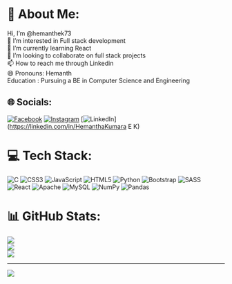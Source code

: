 # 💫 About Me:
  Hi, I’m @hemanthek73<br>👀 I’m interested in Full stack development<br>🌱 I’m currently learning React<br>💞️ I’m looking to collaborate on full stack projects<br>📫 How to reach me through Linkedin<br>😄 Pronouns: Hemanth<br>Education : Pursuing a BE in Computer Science and Engineering


## 🌐 Socials:
[![Facebook](https://img.shields.io/badge/Facebook-%231877F2.svg?logo=Facebook&logoColor=white)](https://facebook.com/HemanthGowda) [![Instagram](https://img.shields.io/badge/Instagram-%23E4405F.svg?logo=Instagram&logoColor=white)](https://instagram.com/hemanth_ek) [![LinkedIn](https://img.shields.io/badge/LinkedIn-%230077B5.svg?logo=linkedin&logoColor=white)](https://linkedin.com/in/HemanthaKumara E K) 

# 💻 Tech Stack:
![C](https://img.shields.io/badge/c-%2300599C.svg?style=flat&logo=c&logoColor=white) ![CSS3](https://img.shields.io/badge/css3-%231572B6.svg?style=flat&logo=css3&logoColor=white) ![JavaScript](https://img.shields.io/badge/javascript-%23323330.svg?style=flat&logo=javascript&logoColor=%23F7DF1E) ![HTML5](https://img.shields.io/badge/html5-%23E34F26.svg?style=flat&logo=html5&logoColor=white) ![Python](https://img.shields.io/badge/python-3670A0?style=flat&logo=python&logoColor=ffdd54) ![Bootstrap](https://img.shields.io/badge/bootstrap-%238511FA.svg?style=flat&logo=bootstrap&logoColor=white) ![SASS](https://img.shields.io/badge/SASS-hotpink.svg?style=flat&logo=SASS&logoColor=white) ![React](https://img.shields.io/badge/react-%2320232a.svg?style=flat&logo=react&logoColor=%2361DAFB) ![Apache](https://img.shields.io/badge/apache-%23D42029.svg?style=flat&logo=apache&logoColor=white) ![MySQL](https://img.shields.io/badge/mysql-%2300000f.svg?style=flat&logo=mysql&logoColor=white) ![NumPy](https://img.shields.io/badge/numpy-%23013243.svg?style=flat&logo=numpy&logoColor=white) ![Pandas](https://img.shields.io/badge/pandas-%23150458.svg?style=flat&logo=pandas&logoColor=white)
# 📊 GitHub Stats:
![](https://github-readme-stats.vercel.app/api?username=hemanthek73&theme=dark&hide_border=true&include_all_commits=true&count_private=true)<br/>
![](https://github-readme-streak-stats.herokuapp.com/?user=hemanthek73&theme=dark&hide_border=true)<br/>
![](https://github-readme-stats.vercel.app/api/top-langs/?username=hemanthek73&theme=dark&hide_border=true&include_all_commits=true&count_private=true&layout=compact)

---
[![](https://visitcount.itsvg.in/api?id=hemanthek73&icon=0&color=3)](https://visitcount.itsvg.in)

<!-- Proudly created with GPRM ( https://gprm.itsvg.in ) -->
